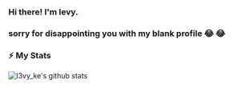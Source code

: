 ### Hi there! I'm levy.

<!--
**ifoo/bar** is a ✨ _special_ ✨ repository because its `README.md` (this file) appears on your GitHub profile.

Here are some ideas to get you started:

- 🔭 I’m currently working on ...
- 🌱 I’m currently learning ...
- 👯 I’m looking to collaborate on ...
- 🤔 I’m looking for help with ...
- 💬 Ask me about ...
- 📫 How to reach me: ...
- 😄 Pronouns: ...
- ⚡ Fun fact: ...
-->
### sorry for disappointing you with my blank profile 😂 😂 
### ⚡ My Stats

![l3vy_ke's github stats](https://github-readme-stats.vercel.app/api?username=l3vyke&theme=dark&show_icons=true)
